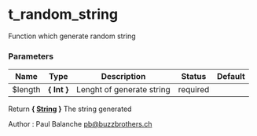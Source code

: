 # t_random_string

Function which generate random string



### Parameters
Name  |  Type  |  Description  |  Status  |  Default
------------  |  ------------  |  ------------  |  ------------  |  ------------
$length  |  **{ Int }**  |  Lenght of generate string  |  required  |

Return **{ [String](http://php.net/manual/en/language.types.string.php) }** The string generated

Author : Paul Balanche [pb@buzzbrothers.ch](mailto:pb@buzzbrothers.ch)